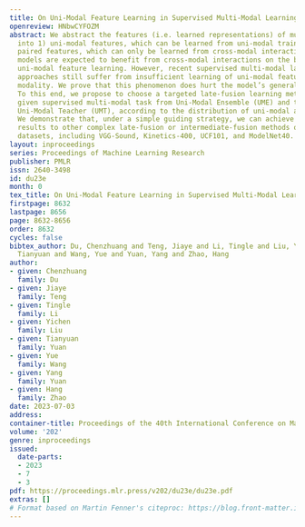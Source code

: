 ```yaml
---
title: On Uni-Modal Feature Learning in Supervised Multi-Modal Learning
openreview: HNbwCYFOZM
abstract: We abstract the features (i.e. learned representations) of multi-modal data
  into 1) uni-modal features, which can be learned from uni-modal training, and 2)
  paired features, which can only be learned from cross-modal interactions. Multi-modal
  models are expected to benefit from cross-modal interactions on the basis of ensuring
  uni-modal feature learning. However, recent supervised multi-modal late-fusion training
  approaches still suffer from insufficient learning of uni-modal features on each
  modality. We prove that this phenomenon does hurt the model’s generalization ability.
  To this end, we propose to choose a targeted late-fusion learning method for the
  given supervised multi-modal task from Uni-Modal Ensemble (UME) and the proposed
  Uni-Modal Teacher (UMT), according to the distribution of uni-modal and paired features.
  We demonstrate that, under a simple guiding strategy, we can achieve comparable
  results to other complex late-fusion or intermediate-fusion methods on various multi-modal
  datasets, including VGG-Sound, Kinetics-400, UCF101, and ModelNet40.
layout: inproceedings
series: Proceedings of Machine Learning Research
publisher: PMLR
issn: 2640-3498
id: du23e
month: 0
tex_title: On Uni-Modal Feature Learning in Supervised Multi-Modal Learning
firstpage: 8632
lastpage: 8656
page: 8632-8656
order: 8632
cycles: false
bibtex_author: Du, Chenzhuang and Teng, Jiaye and Li, Tingle and Liu, Yichen and Yuan,
  Tianyuan and Wang, Yue and Yuan, Yang and Zhao, Hang
author:
- given: Chenzhuang
  family: Du
- given: Jiaye
  family: Teng
- given: Tingle
  family: Li
- given: Yichen
  family: Liu
- given: Tianyuan
  family: Yuan
- given: Yue
  family: Wang
- given: Yang
  family: Yuan
- given: Hang
  family: Zhao
date: 2023-07-03
address: 
container-title: Proceedings of the 40th International Conference on Machine Learning
volume: '202'
genre: inproceedings
issued:
  date-parts:
  - 2023
  - 7
  - 3
pdf: https://proceedings.mlr.press/v202/du23e/du23e.pdf
extras: []
# Format based on Martin Fenner's citeproc: https://blog.front-matter.io/posts/citeproc-yaml-for-bibliographies/
---
```

